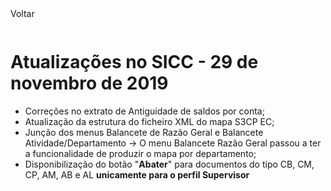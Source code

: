 <div style="width:100%; height:30px"><span onclick="loadMdDoc('atualizacoes', ['btnMenu'],'', null)" class="voltar">Voltar</span></div>

# Atualizações no SICC - 29 de novembro de 2019

- Correções no extrato de Antiguidade de saldos por conta;
- Atualização da estrutura do ficheiro XML do mapa S3CP EC;
- Junção dos menus Balancete de Razão Geral e Balancete Atividade/Departamento -> O menu Balancete Razão Geral passou a ter a funcionalidade de produzir o mapa por departamento;
- Disponibilização do botão "**Abater**" para documentos do tipo CB, CM, CP, AM, AB e AL **unicamente para o perfil Supervisor**
